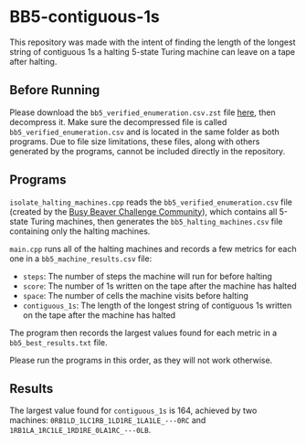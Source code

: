 # BB5-contiguous-1s

This repository was made with the intent of finding the length of the longest string of contiguous 1s a halting 5-state Turing machine can leave on a tape after halting.

## Before Running

Please download the ```bb5_verified_enumeration.csv.zst``` file [here](https://docs.bbchallenge.org/bb5_final_release/bb5_verified_enumeration.csv.zst), then decompress it. Make sure the decompressed file is called ```bb5_verified_enumeration.csv``` and is located in the same folder as both programs. Due to file size limitations, these files, along with others generated by the programs, cannot be included directly in the repository.

## Programs

```isolate_halting_machines.cpp``` reads the ```bb5_verified_enumeration.csv``` file (created by the [Busy Beaver Challenge Community](https://bbchallenge.org)), which contains all 5-state Turing machines, then generates the ```bb5_halting_machines.csv``` file containing only the halting machines.

```main.cpp``` runs all of the halting machines and records a few metrics for each one in a ```bb5_machine_results.csv``` file:
- ```steps```: The number of steps the machine will run for before halting
- ```score```: The number of 1s written on the tape after the machine has halted
- ```space```: The number of cells the machine visits before halting
- ```contiguous_1s```: The length of the longest string of contiguous 1s written on the tape after the machine has halted

The program then records the largest values found for each metric in a ```bb5_best_results.txt``` file.

Please run the programs in this order, as they will not work otherwise.

## Results

The largest value found for ```contiguous_1s``` is 164, achieved by two machines: ```0RB1LD_1LC1RB_1LD1RE_1LA1LE_---0RC``` and ```1RB1LA_1RC1LE_1RD1RE_0LA1RC_---0LB```.